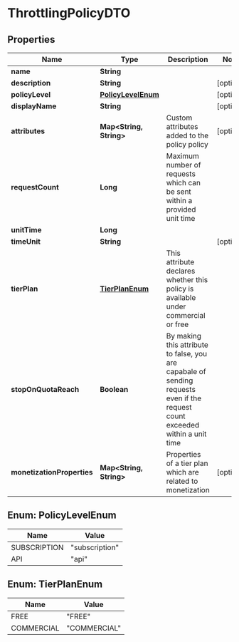

# ThrottlingPolicyDTO

## Properties

Name | Type | Description | Notes
------------ | ------------- | ------------- | -------------
**name** | **String** |  | 
**description** | **String** |  |  [optional]
**policyLevel** | [**PolicyLevelEnum**](#PolicyLevelEnum) |  |  [optional]
**displayName** | **String** |  |  [optional]
**attributes** | **Map&lt;String, String&gt;** | Custom attributes added to the policy policy  |  [optional]
**requestCount** | **Long** | Maximum number of requests which can be sent within a provided unit time  | 
**unitTime** | **Long** |  | 
**timeUnit** | **String** |  |  [optional]
**tierPlan** | [**TierPlanEnum**](#TierPlanEnum) | This attribute declares whether this policy is available under commercial or free  | 
**stopOnQuotaReach** | **Boolean** | By making this attribute to false, you are capabale of sending requests even if the request count exceeded within a unit time  | 
**monetizationProperties** | **Map&lt;String, String&gt;** | Properties of a tier plan which are related to monetization |  [optional]



## Enum: PolicyLevelEnum

Name | Value
---- | -----
SUBSCRIPTION | &quot;subscription&quot;
API | &quot;api&quot;



## Enum: TierPlanEnum

Name | Value
---- | -----
FREE | &quot;FREE&quot;
COMMERCIAL | &quot;COMMERCIAL&quot;



